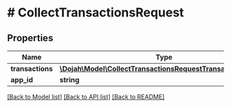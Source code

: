 # # CollectTransactionsRequest

## Properties

Name | Type | Description | Notes
------------ | ------------- | ------------- | -------------
**transactions** | [**\Dojah\Model\CollectTransactionsRequestTransactionsInner[]**](CollectTransactionsRequestTransactionsInner.md) |  | [optional]
**app_id** | **string** |  | [optional]

[[Back to Model list]](../../README.md#models) [[Back to API list]](../../README.md#endpoints) [[Back to README]](../../README.md)
